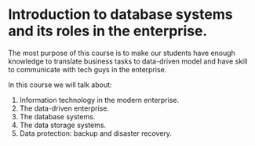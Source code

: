 # Introduction to database systems and its roles in the enterprise.

The most purpose of this course is to make our students have enough knowledge to translate business tasks to data-driven model and have skill to communicate with tech guys in the enterprise.

In this course we will talk about:

1. Information technology in the modern enterprise.
2. The data-driven enterprise.
3. The database systems.
4. The data storage systems.
5. Data protection: backup and disaster recovery.
